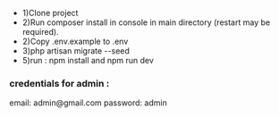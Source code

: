 <ul>
<li>1)Clone project </li>
<li>2)Run composer install in console in main directory  (restart may be required).</li>
<li>2)Copy .env.example to .env </li>
<li>3)php artisan migrate --seed</li>
<li>5)run : npm install and npm run dev</li>
    </ul>
    
   <h3>credentials for admin :</h3>
    email: admin@gmail.com
    password: admin
